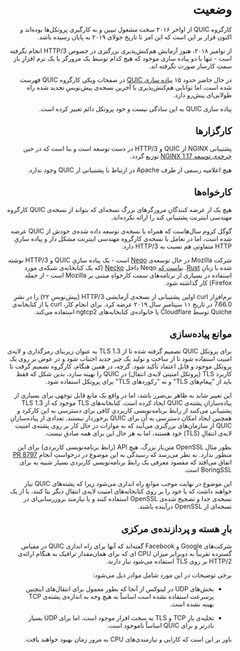 <div dir="rtl">

# وضعیت

کارگروه QUIC از اواخر ۲۰۱۶ سخت مشغول تبیین و به کارگیری پروتکل‌ها بوده‌اند و اکنون قرار بر این است که این امر تا تاریخ جولای ۲۰۱۹ به پایان رسیده باشد.

از نوامبر ۲۰۱۸، هنوز آزمایش هم‌کنش‌پذیری بزرگتری در خصوص HTTP/3 انجام نگرفته است - تنها با دو پیاده سازی موجود که هیچ کدام توسط یک مرورگر یا یک نرم افزارِ باز سمتِ کارساز صورت نگرفته اند.

در حال حاضر حدود ۱۵ [پیاده سازی QUIC](https://github.com/curl/curl/wiki/QUIC-implementation) در صفحات ویکی کارگروه QUIC فهرست شده است، اما توانایی هم‌کنش‌پذیری با آخرین نسخه‌ی پیش‌نویسِ تجدید شده راه طولانی‌ای پیش‌رو دارد.

پیاده سازی QUIC به این سادگی نیست و خود پروتکل دائم تغییر کرده است.

## کارگزار‌ها

پشتیبانی NGINX از QUIC و HTTP/3 در دست توسعه است و بنا است که در حین [چرخه‌ی توسعه NGINX 1.17](https://trac.nginx.org/nginx/milestone/nginx-1.17) توزیع گردد.

هیچ اعلامیه رسمی از طرف Apache در ارتباط با پشتیبانی از QUIC وجود ندارد.

## کارخواه‌ها

هیچ یک از عرضه کنندگانِ مرورگرهای بزرگ نسخه‌ای که بتواند از نسخه‌ی QUIC کارگروه مهندسی اینترنت پشتیبانی کند را ارائه نکرده‌اند.

گوگل کروم سال‌هاست که همراه با نسخه‌ی توسعه داده شده‌ی خودش از QUIC عرضه شده است، اما در تعامل با نسخه‌ی کارگروه مهندسی اینترنت مشکل دار و پیاده سازیِ HTTP متفاوتی هم نسبت به HTTP/3 دارد.

شرکت Mozilla در حال توسعه‌ی [Neqo](https://github.com/mozilla/neqo/) است - یک پیاده سازیِ QUIC و HTTP/3 نوشته شده با زبانِ [Rust](https://www.rust-lang.org/). [بناست که](https://github.com/mozilla/neqo/issues/10) Neqo داخل [Necko](https://developer.mozilla.org/en-US/docs/Mozilla/Projects/Necko) (که یک کتابخانه‌ی شبکه‌ی مورد استفاده در بسیاری از برنامه‌های سمت کارخواهِ مبتنی بر Mozilla است - از جمله Firefox) کار گذاشته شود.

نرم‌افزار curl اولین پشتیبانی از نسخه‌ی آزمایشی HTTP/3 (پیش‌نویسِ ۲۲) را در نشرِ 7.66.0 در تاریخ ۱۱ سپتامبرِ سال ۲۰۱۹ عرضه کرد. برای انجام کار، curl یا از کتابخانه‌ی Quiche توسط Cloudflare یا خانواده‌ی کتابخانه‌های ngtcp2 استفاده می‌کند.

## موانع پیاده‌سازی

برای پروتکل QUIC تصمیم گرفته شده تا از TLS 1.3 به عنوان زیربنای رمزگذاری و لایه‌ی امنیت استفاده شود تا از ساخت و تولید یک چیز جدید اجتناب شود و در عوض بر روی یک پروتکل موجود و قابل اعتماد تأکید شود. گرچه، در همین هنگام، کارگروه تصمیم گرفت تا کاربرد TLS (پروتکل امنیتی لایه‌ی انتقال) در QUIC را بهینه سازد، بدین شکل که فقط باید از "پیغام‌های TLS" و نه "رکورد‌های TLS" برای پروتکل استفاده شود.

این تغییر شاید به ظاهر بی‌ضرر باشد، اما در واقع یک مانع قابل توجهی برای بسیاری از پیاده‌سازانِ پشته‌ی QUIC ایجاد کرده است. کتابخانه‌های TLS موجود که از TLS 1.3 پشتیبانی می‌کنند از رابط برنامه‌نویسی کاربردیِ کافی برای دسترسی به این کارکرد و همچنین ایجاد امکان دسترسی به آن برای QUIC برخوردار نیستند. تعدادی از پیاده‌سازانِ QUIC از سازمان‌های بزرگتری می‌آیند که به موازات در حال کار بر روی پشته‌ی امنیت لایه‌ی انتقالِ (TLS) خود هستند، اما به هر حال این برای همه صادق نیست.

بطور مثال OpenSSL متن‌باز بزرگ، هیچ API (رابط برنامه‌نویسی کاربردی) برای این منظور ندارد. به نظر می‌رسد که رسیدگی به این موضوع در درخواستِ انجامِ [PR
8797](https://github.com/openssl/openssl/pull/8797) اتفاق می‌افتد که مقصود معرفی یک رابط برنامه‌نویسی کاربردی بسیار شبیه به برای BoringSSL است.

این موضوع در نهایت موجب موانعِ راه‌ اندازی می‌شود زیرا که پشته‌های QUIC نیاز خواهند داشت که یا خود را بر روی کتابخانه‌های امنیت لایه‌ی انتقالِ دیگر بنا کنند، یا از یک نسخه‌ی جدا و تصحیح شده‌ی OpenSSL استفاده کنند و یا نیازمند بروزرسانی‌ای در نسخه‌ای از OpenSSL درآینده باشند.

## بارِ هسته و پردازنده‌ی مرکزی

شرکت‌های Google و Facebook گفته‌‌اند که آنها برای راه اندازی QUIC در مقیاس گسترده تقریباً به دوبرابر میزان CPU ای که برای همان‌مقدار ترافیک به هنگام ارائه‌ی HTTP/2 بر روی TLS استفاده می‌شود نیاز دارند.

برخی توضیحات در این مورد شامل موادر ذیل می‌شود:

- بخش‌های UDP در لینوکس از آنجا که بطور معمول برای انتقال‌های اینچنین پر‌سرعت استفاده نشده‌ است اساساً به هیچ وجه به اندازه‌ی پشته‌ی TCP بهینه نشده است.

- تخلیه‌ی بارِ TCP و TLS به سخت افزار موجود است، اما برای UDP بسیار نادرتر و برای QUIC اساساً ناموجود است.

باور بر این است که کارایی و نیازمندی‌های CPU به مرور زمان بهبود خواهند یافت.
</div>
